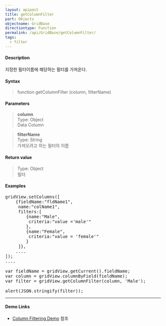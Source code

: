 ```yaml
---
layout: apipost
title: getColumnFilter
part: Objects
objectname: GridBase
directiontype: Function
permalink: /api/GridBase/getColumnFilter/
tags:
  - filter
---
```



#### Description

 지정한 필터이름에 해당하는 필터를 가져온다.  

#### Syntax

> function getColumnFilter (column, filterName)  

#### Parameters

> **column**  
> Type: Object  
> Data Column  

> **filterName**  
> Type: String  
> 가져오려고 하는 필터의 이름  


#### Return value

> Type: Object  
> 필터  


#### Examples 

<pre class="prettyprint">
gridView.setColumns([
	{fieldName:"fldName1", 
	 name:"colName1",
	 filters:[
	 	{name:"Male",
	 	 criteria:"value ='male'"
	 	},
	 	{name:"Female",
	 	 criteria:"value = 'female'"
	 	}
	 ]},
	....
]);
....

var fieldName = gridView.getCurrent().fieldName;
var column = gridView.columnByField(fieldName);
var filter = gridView.getColumnFilter(column, 'Male');

alert(JSON.stringify(filter));				
</pre>

---

#### Demo Links

* [Column Filtering Demo](http://demo.realgrid.com/Columns/ColumnFiltering/) 참조